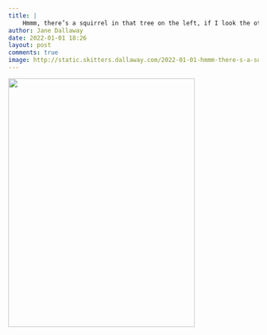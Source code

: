 ```yaml
---
title: |
    Hmmm, there’s a squirrel in that tree on the left, if I look the other way maybe it won’t see me 🤔🤞
author: Jane Dallaway
date: 2022-01-01 18:26
layout: post
comments: true
image: http://static.skitters.dallaway.com/2022-01-01-hmmm-there-s-a-squirrel-in-that-tree-on-the-left-if-i-look-the-other-way-maybe-it-won-t-see-me-thinking-crossed-fingers-fullsize-0.jpeg
---
```


<a href="http://static.skitters.dallaway.com/2022-01-01-hmmm-there-s-a-squirrel-in-that-tree-on-the-left-if-i-look-the-other-way-maybe-it-won-t-see-me-thinking-crossed-fingers-fullsize-0.jpeg"><img src="http://static.skitters.dallaway.com/2022-01-01-hmmm-there-s-a-squirrel-in-that-tree-on-the-left-if-i-look-the-other-way-maybe-it-won-t-see-me-thinking-crossed-fingers-thumb-0.jpeg" width="375" height="500"></a>



